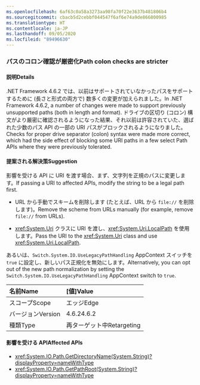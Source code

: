 ```yaml
---
ms.openlocfilehash: 6af63c0a58a3273aa98fa70f22e3637b481806b4
ms.sourcegitcommit: cbacb5d2cebbf044547f6af6e74a9de866800985
ms.translationtype: HT
ms.contentlocale: ja-JP
ms.lasthandoff: 09/05/2020
ms.locfileid: "89496630"
---
```

### <a name="path-colon-checks-are-stricter"></a><span data-ttu-id="d1bd7-101">パスのコロン確認が厳密化</span><span class="sxs-lookup"><span data-stu-id="d1bd7-101">Path colon checks are stricter</span></span>

#### <a name="details"></a><span data-ttu-id="d1bd7-102">説明</span><span class="sxs-lookup"><span data-stu-id="d1bd7-102">Details</span></span>

<span data-ttu-id="d1bd7-103">.NET Framework 4.6.2 では、以前はサポートされていなかったパスをサポートするために (長さと形式の両方で) 数多くの変更が加えられました。</span><span class="sxs-lookup"><span data-stu-id="d1bd7-103">In .NET Framework 4.6.2, a number of changes were made to support previously unsupported paths (both in length and format).</span></span> <span data-ttu-id="d1bd7-104">ドライブの区切り (コロン) 構文がより厳密に確認されるようになった結果、それ以前は許容されていた、選ばれた少数のパス API の一部の URI パスがブロックされるようになりました。</span><span class="sxs-lookup"><span data-stu-id="d1bd7-104">Checks for proper drive separator (colon) syntax were made more correct, which had the side effect of blocking some URI paths in a few select Path APIs where they were previously tolerated.</span></span>

#### <a name="suggestion"></a><span data-ttu-id="d1bd7-105">提案される解決策</span><span class="sxs-lookup"><span data-stu-id="d1bd7-105">Suggestion</span></span>

<span data-ttu-id="d1bd7-106">影響を受ける API に URI を渡す場合、まず、文字列を正規のパスに変更します。</span><span class="sxs-lookup"><span data-stu-id="d1bd7-106">If passing a URI to affected APIs, modify the string to be a legal path first.</span></span>

- <span data-ttu-id="d1bd7-107">URL から手動でスキームを削除します (たとえば、URL から `file://` を削除します)。</span><span class="sxs-lookup"><span data-stu-id="d1bd7-107">Remove the scheme from URLs manually (for example, remove `file://` from URLs).</span></span>

- <span data-ttu-id="d1bd7-108"><xref:System.Uri> クラスに URI を渡し、<xref:System.Uri.LocalPath> を使用します。</span><span class="sxs-lookup"><span data-stu-id="d1bd7-108">Pass the URI to the <xref:System.Uri> class and use <xref:System.Uri.LocalPath>.</span></span>

<span data-ttu-id="d1bd7-109">あるいは、`Switch.System.IO.UseLegacyPathHandling` AppContext スイッチを `true` に設定し、新しいパス正規化を無効にします。</span><span class="sxs-lookup"><span data-stu-id="d1bd7-109">Alternatively, you can opt out of the new path normalization by setting the `Switch.System.IO.UseLegacyPathHandling` AppContext switch to `true`.</span></span>

| <span data-ttu-id="d1bd7-110">名前</span><span class="sxs-lookup"><span data-stu-id="d1bd7-110">Name</span></span>    | <span data-ttu-id="d1bd7-111">[値]</span><span class="sxs-lookup"><span data-stu-id="d1bd7-111">Value</span></span>       |
|:--------|:------------|
| <span data-ttu-id="d1bd7-112">スコープ</span><span class="sxs-lookup"><span data-stu-id="d1bd7-112">Scope</span></span>   | <span data-ttu-id="d1bd7-113">エッジ</span><span class="sxs-lookup"><span data-stu-id="d1bd7-113">Edge</span></span>        |
| <span data-ttu-id="d1bd7-114">バージョン</span><span class="sxs-lookup"><span data-stu-id="d1bd7-114">Version</span></span> | <span data-ttu-id="d1bd7-115">4.6.2</span><span class="sxs-lookup"><span data-stu-id="d1bd7-115">4.6.2</span></span>       |
| <span data-ttu-id="d1bd7-116">種類</span><span class="sxs-lookup"><span data-stu-id="d1bd7-116">Type</span></span>    | <span data-ttu-id="d1bd7-117">再ターゲット中</span><span class="sxs-lookup"><span data-stu-id="d1bd7-117">Retargeting</span></span> |

#### <a name="affected-apis"></a><span data-ttu-id="d1bd7-118">影響を受ける API</span><span class="sxs-lookup"><span data-stu-id="d1bd7-118">Affected APIs</span></span>

- <xref:System.IO.Path.GetDirectoryName(System.String)?displayProperty=nameWithType>
- <xref:System.IO.Path.GetPathRoot(System.String)?displayProperty=nameWithType>
